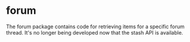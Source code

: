 # forum

The forum package contains code for retrieving items for a specific forum
thread. It's no longer being developed now that the stash API is available.
